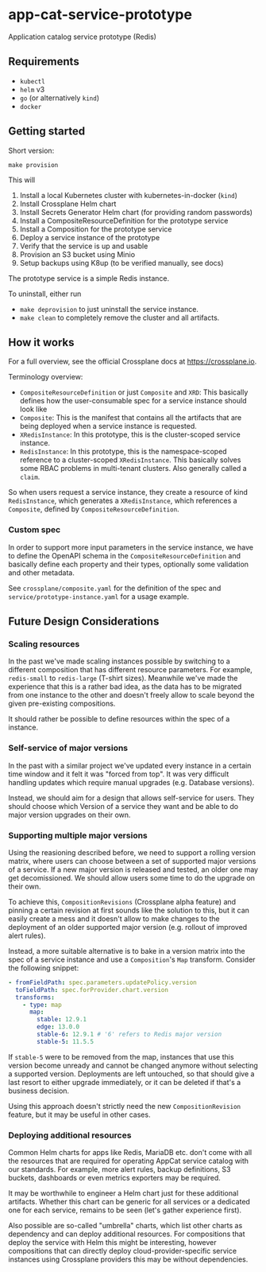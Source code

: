 # app-cat-service-prototype

Application catalog service prototype (Redis)

## Requirements

* `kubectl`
* `helm` v3
* `go` (or alternatively `kind`)
* `docker`

## Getting started

Short version:

`make provision`

This will
1. Install a local Kubernetes cluster with kubernetes-in-docker (`kind`)
1. Install Crossplane Helm chart
1. Install Secrets Generator Helm chart (for providing random passwords)
1. Install a CompositeResourceDefinition for the prototype service
1. Install a Composition for the prototype service
1. Deploy a service instance of the prototype
1. Verify that the service is up and usable
1. Provision an S3 bucket using Minio
1. Setup backups using K8up (to be verified manually, see docs)

The prototype service is a simple Redis instance.

To uninstall, either run
- `make deprovision` to just uninstall the service instance.
- `make clean` to completely remove the cluster and all artifacts.

## How it works

For a full overview, see the official Crossplane docs at https://crossplane.io.

Terminology overview:

- `CompositeResourceDefinition` or just `Composite` and `XRD`: This basically defines how the user-consumable spec for a service instance should look like
- `Composite`: This is the manifest that contains all the artifacts that are being deployed when a service instance is requested.
- `XRedisInstance`: In this prototype, this is the cluster-scoped service instance.
- `RedisInstance`: In this prototype, this is the namespace-scoped reference to a cluster-scoped `XRedisInstance`. This basically solves some RBAC problems in multi-tenant clusters. Also generally called a `claim`.

So when users request a service instance, they create a resource of kind `RedisInstance`, which generates a `XRedisInstance`, which references a `Composite`, defined by `CompositeResourceDefinition`.

### Custom spec

In order to support more input parameters in the service instance, we have to define the OpenAPI schema in the `CompositeResourceDefinition` and basically define each property and their types, optionally some validation and other metadata.

See `crossplane/composite.yaml` for the definition of the spec and `service/prototype-instance.yaml` for a usage example.

## Future Design Considerations

### Scaling resources

In the past we've made scaling instances possible by switching to a different composition that has different resource parameters.
For example, `redis-small` to `redis-large` (T-shirt sizes).
Meanwhile we've made the experience that this is a rather bad idea, as the data has to be migrated from one instance to the other and doesn't freely allow to scale beyond the given pre-existing compositions.

It should rather be possible to define resources within the spec of a instance.

### Self-service of major versions

In the past with a similar project we've updated every instance in a certain time window and it felt it was "forced from top".
It was very difficult handling updates which require manual upgrades (e.g. Database versions).

Instead, we should aim for a design that allows self-service for users.
They should choose which Version of a service they want and be able to do major version upgrades on their own.

### Supporting multiple major versions

Using the reasioning described before, we need to support a rolling version matrix, where users can choose between a set of supported major versions of a service.
If a new major version is released and tested, an older one may get decomissioned.
We should allow users some time to do the upgrade on their own.

To achieve this, `CompositionRevisions` (Crossplane alpha feature) and pinning a certain revision at first sounds like the solution to this, but it can easily create a mess and it doesn't allow to make changes to the deployment of an older supported major version (e.g. rollout of improved alert rules).

Instead, a more suitable alternative is to bake in a version matrix into the spec of a service instance and use a `Composition`'s `Map` transform.
Consider the following snippet:

```yaml
- fromFieldPath: spec.parameters.updatePolicy.version
  toFieldPath: spec.forProvider.chart.version
  transforms:
    - type: map
      map:
        stable: 12.9.1
        edge: 13.0.0
        stable-6: 12.9.1 # '6' refers to Redis major version
        stable-5: 11.5.5
```

If `stable-5` were to be removed from the map, instances that use this version become unready and cannot be changed anymore without selecting a supported version.
Deployments are left untouched, so that should give a last resort to either upgrade immediately, or it can be deleted if that's a business decision.

Using this approach doesn't strictly need the new `CompositionRevision` feature, but it may be useful in other cases.

### Deploying additional resources

Common Helm charts for apps like Redis, MariaDB etc. don't come with all the resources that are required for operating AppCat service catalog with our standards.
For example, more alert rules, backup definitions, S3 buckets, dashboards or even metrics exporters may be required.

It may be worthwhile to engineer a Helm chart just for these additional artifacts.
Whether this chart can be generic for all services or a dedicated one for each service, remains to be seen (let's gather experience first).

Also possible are so-called "umbrella" charts, which list other charts as dependency and can deploy additional resources.
For compositions that deploy the service with Helm this might be interesting, however compositions that can directly deploy cloud-provider-specific service instances using Crossplane providers this may be without dependencies.
